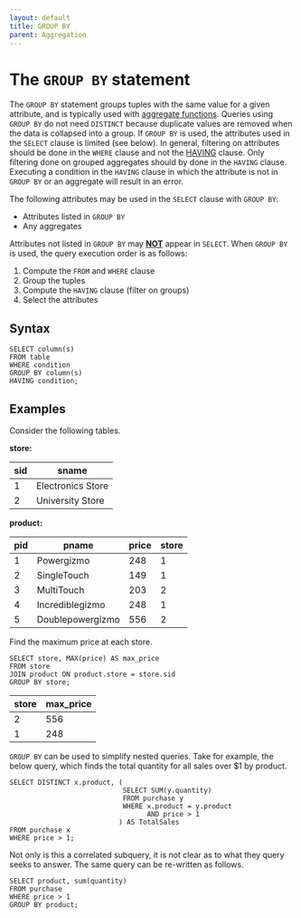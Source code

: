 ```yaml
---
layout: default
title: GROUP BY
parent: Aggregation
---
```


# The `GROUP BY` statement
The `GROUP BY` statement groups tuples with the same value for a given attribute, and is typically used with [aggregate functions](aggregation.html). Queries using `GROUP BY` do not need `DISTINCT` because duplicate values are removed when the data is collapsed into a group. If `GROUP BY` is used, the attributes used in the `SELECT` clause is limited (see below). In general, filtering on attributes should be done in the `WHERE` clause and not the [HAVING](having.html) clause. Only filtering done on grouped aggregates should by done in the `HAVING` clause. Executing a condition in the `HAVING` clause in which the attribute is not in `GROUP BY` or an aggregate will result in an error.


The following attributes may be used in the `SELECT` clause with `GROUP BY`:
* Attributes listed in `GROUP BY`
* Any aggregates


Attributes not listed in `GROUP BY` may **<u>NOT</u>** appear in `SELECT`. When `GROUP BY` is used, the query execution order is as follows:
1. Compute the `FROM` and `WHERE` clause
2. Group the tuples
3. Compute the `HAVING` clause (filter on groups)
4. Select the attributes

## Syntax
```
SELECT column(s)
FROM table
WHERE condition
GROUP BY column(s)
HAVING condition;
```

## Examples
Consider the following tables.

**store:**

| sid | sname |
| --- | ----- |
| 1 | Electronics Store |
| 2 | University Store |

**product:**

| pid | pname | price | store |
| --- | ----- | ----- | ----- |
| 1 | Powergizmo | 248 | 1 |
| 2 | SingleTouch | 149 | 1 |
| 3 | MultiTouch | 203 | 2 |
| 4 | Incrediblegizmo | 248 | 1 |
| 5 | Doublepowergizmo | 556 | 2 |

Find the maximum price at each store.
```
SELECT store, MAX(price) AS max_price
FROM store
JOIN product ON product.store = store.sid
GROUP BY store;
```

| store | max_price |
| ----- | --------- |
| 2 | 556 |
| 1 | 248 |

`GROUP BY` can be used to simplify nested queries. Take for example, the below query, which finds the total quantity for all sales over $1 by product.
```
SELECT DISTINCT x.product, (
                            SELECT SUM(y.quantity)
                            FROM purchase y
                            WHERE x.product = y.product
                                  AND price > 1
                           ) AS TotalSales
FROM purchase x
WHERE price > 1;
```

Not only is this a correlated subquery, it is not clear as to what they query seeks to answer. The same query can be re-written as follows.
```
SELECT product, sum(quantity)
FROM purchase
WHERE price > 1
GROUP BY product;
```